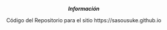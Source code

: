 <div align="center">
  <p><em><strong>Información</strong></em></p>
  <p>Código del Repositorio para el sitio https://sasousuke.github.io</p>
</div>
